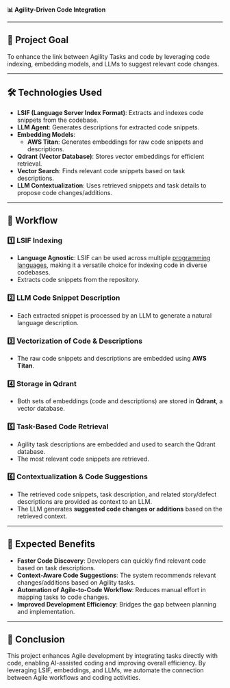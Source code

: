 **📊 Agility-Driven Code Integration**

---

## 🎯 **Project Goal**
To enhance the link between Agility Tasks and code by leveraging code indexing, embedding models, and LLMs to suggest relevant code changes.

---

## 🛠️ **Technologies Used**
- **LSIF (Language Server Index Format)**: Extracts and indexes code snippets from the codebase.
- **LLM Agent**: Generates descriptions for extracted code snippets.
- **Embedding Models**:
  - **AWS Titan**: Generates embeddings for raw code snippets and descriptions.
- **Qdrant (Vector Database)**: Stores vector embeddings for efficient retrieval.
- **Vector Search**: Finds relevant code snippets based on task descriptions.
- **LLM Contextualization**: Uses retrieved snippets and task details to propose code changes/additions.

---

## 🔄 **Workflow**

### 1️⃣ LSIF Indexing
- **Language Agnostic**: LSIF can be used across multiple [programming languages](https://microsoft.github.io/language-server-protocol/implementors/servers/), making it a versatile choice for indexing code in diverse codebases.
- Extracts code snippets from the repository.

### 2️⃣ LLM Code Snippet Description
- Each extracted snippet is processed by an LLM to generate a natural language description.

### 3️⃣ Vectorization of Code & Descriptions
- The raw code snippets and descriptions are embedded using **AWS Titan**.

### 4️⃣ Storage in Qdrant
- Both sets of embeddings (code and descriptions) are stored in **Qdrant**, a vector database.

### 5️⃣ Task-Based Code Retrieval
- Agility task descriptions are embedded and used to search the Qdrant database.
- The most relevant code snippets are retrieved.

### 6️⃣ Contextualization & Code Suggestions
- The retrieved code snippets, task description, and related story/defect descriptions are provided as context to an LLM.
- The LLM generates **suggested code changes or additions** based on the retrieved context.

---

## 📌 **Expected Benefits**
- **Faster Code Discovery**: Developers can quickly find relevant code based on task descriptions.
- **Context-Aware Code Suggestions**: The system recommends relevant changes/additions based on Agility tasks.
- **Automation of Agile-to-Code Workflow**: Reduces manual effort in mapping tasks to code changes.
- **Improved Development Efficiency**: Bridges the gap between planning and implementation.

---

## 🚀 **Conclusion**
This project enhances Agile development by integrating tasks directly with code, enabling AI-assisted coding and improving overall efficiency. By leveraging LSIF, embeddings, and LLMs, we automate the connection between Agile workflows and coding activities.

